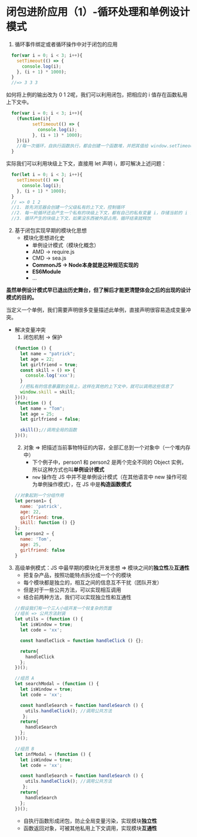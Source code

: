 # 闭包进阶应用（1）-循环处理和单例设计模式

1. 循环事件绑定或者循环操作中对于闭包的应用
```javascript
  for(var i = 0; i < 3; i++){
    setTimeout(() => {
      console.log(i);
    }, (i + 1) * 1000);
  }
  //=> 3 3 3
```

如何将上例的输出改为 0 1 2呢，我们可以利用闭包，把相应的 i 值存在函数私用上下文中。

```javascript
  for(var i = 0; i < 3; i++){
    (function(i){
          setTimeout(() => {
            console.log(i);
          }, (i + 1) * 1000);
    })(i)
    //每一次循环，自执行函数执行，都会创建一个函数堆，并把其值给 window.setTimeout,所以该上下文不会被释放
  }
```

实际我们可以利用块级上下文，直接用 let 声明 i，即可解决上述问题：
```javascript
  for(let i = 0; i < 3; i++){
    setTimeout(() => {
      console.log(i);
    }, (i + 1) * 1000);
  }
  // => 0 1 2
  //1. 首先浏览器会创建一个父级私有的上下文，控制循环
  //2. 每一轮循环还会产生一个私有的块级上下文，都有自己的私有变量 i，存储当前的 i 值
  //3. 循环产生的块级上下文，如果没东西被外部占用，循环结束就释放
```
2. 基于闭包实现早期的模块化思想
    + 模块化思想进化史
      + 单例设计模式（模块化概念）
      + AMD -> require.js
      + CMD -> sea.js
      + **CommonJS -> Node本身就是这种规范实现的**
      + **ES6Module**
      + ...

**虽然单例设计模式早已退出历史舞台，但了解后才能更清楚体会之后的出现的设计模式的目的。**


当定义一个单例，我们需要声明很多变量描述此单例，直接声明很容易造成变量冲突。

+ 解决变量冲突
    1. 闭包机制 -> 保护
    ```javascript
    (function () {
      let name = "patrick";
      let age = 22;
      let girlfriend = true;
      const skill = () => {
        console.log('xxx');
      }
      //把私有的信息暴露到全局上，这样在其他的上下文中，就可以调用这些信息了
      window.skill = skill;
    })();
    (function () {
      let name = "Tom";
      let age = 25;
      let girlfriend = false;

      skill();//调用全局的函数
    })();
    ```
    2. 对象 => 把描述当前事物特征的内容，全部汇总到一个对象中（一个堆内存中）
        + 下个例子中，person1 和 person2 是两个完全不同的 Object 实例，所以这种方式也叫**单例设计模式**
        + `new` 操作在 JS 中并不是单例设计模式（在其他语言中 new 操作可视为单例操作模式），在 JS 中是**构造函数模式**
    ```javascript
    //对象起到一个分组作用
    let person1= {
      name: 'patrick',
      age: 22,
      girlfriend: true,
      skill: function () {}
    };
    let person2 = {
      name: 'Tom',
      age: 25,
      girlfriend: false
    }
    ```
3. 高级单例模式：JS 中最早期的模块化开发思想 => 模块之间的**独立性**及**互通性**
    + 把复杂产品，按照功能特点拆分成一个个的模块
    + 每个模块都是独立的，相互之间的信息互不干扰（团队开发）
    + 但是对于一些公共方法，可以实现相互调用 
    + 结合前两种方法，我们可以实现独立性和互通性
    ```javascript
    //假设我们有一个三人小组开发一个较复杂的页面
    //组长 => 公共方法封装
    let utils = (function () {
      let isWindow = true;
      let code = 'xx';

      const handleClick = function handleClick () {};

      return{
        handleClick
      };
    })();

    //组员 A
    let searchModal = (function () {
      let isWindow = true;
      let code = 'xx';

      const handleSearch = function handleSearch () {
        utils.handleClick(); //调用公共方法
       };
      return{
        handleSearch
      };
    })();

    //组员 B
    let infModal = (function () {
      let isWindow = true;
      let code = 'xx';

      const handleSearch = function handleSearch () {
        utils.handleClick(); //调用公共方法
       };
      return{
        handleSearch
      };
    })();
    ```
    + 自执行函数形成闭包，防止全局变量污染，实现模块**独立性**
    + 函数返回对象，可被其他私用上下文调用，实现模块**互通性**
